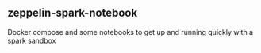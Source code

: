 ## zeppelin-spark-notebook
Docker compose and some notebooks to get up and running quickly with a spark sandbox
